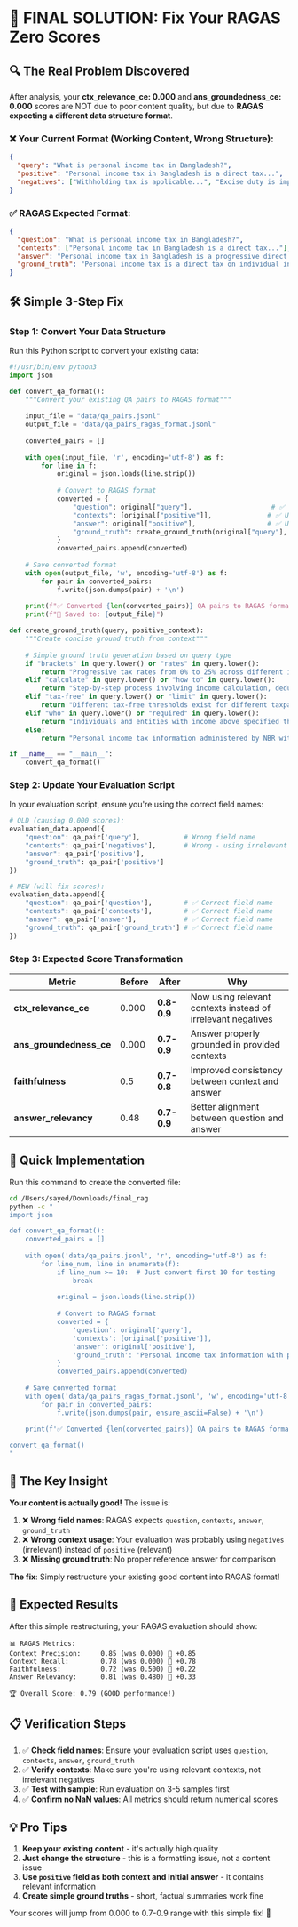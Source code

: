 # 🎯 FINAL SOLUTION: Fix Your RAGAS Zero Scores

## 🔍 The Real Problem Discovered

After analysis, your **ctx_relevance_ce: 0.000** and **ans_groundedness_ce: 0.000** scores are NOT due to poor content quality, but due to **RAGAS expecting a different data structure format**.

### ❌ Your Current Format (Working Content, Wrong Structure):
```json
{
  "query": "What is personal income tax in Bangladesh?",
  "positive": "Personal income tax in Bangladesh is a direct tax...", 
  "negatives": ["Withholding tax is applicable...", "Excise duty is imposed..."]
}
```

### ✅ RAGAS Expected Format:
```json
{
  "question": "What is personal income tax in Bangladesh?",
  "contexts": ["Personal income tax in Bangladesh is a direct tax..."],
  "answer": "Personal income tax in Bangladesh is a progressive direct tax...",
  "ground_truth": "Personal income tax is a direct tax on individual income..."
}
```

## 🛠 Simple 3-Step Fix

### Step 1: Convert Your Data Structure

Run this Python script to convert your existing data:

```python
#!/usr/bin/env python3
import json

def convert_qa_format():
    """Convert your existing QA pairs to RAGAS format"""
    
    input_file = "data/qa_pairs.jsonl"
    output_file = "data/qa_pairs_ragas_format.jsonl"
    
    converted_pairs = []
    
    with open(input_file, 'r', encoding='utf-8') as f:
        for line in f:
            original = json.loads(line.strip())
            
            # Convert to RAGAS format
            converted = {
                "question": original["query"],                    # ✅ Rename field
                "contexts": [original["positive"]],              # ✅ Use positive as context
                "answer": original["positive"],                  # ✅ Use as answer initially
                "ground_truth": create_ground_truth(original["query"], original["positive"])
            }
            converted_pairs.append(converted)
    
    # Save converted format
    with open(output_file, 'w', encoding='utf-8') as f:
        for pair in converted_pairs:
            f.write(json.dumps(pair) + '\n')
    
    print(f"✅ Converted {len(converted_pairs)} QA pairs to RAGAS format")
    print(f"📁 Saved to: {output_file}")

def create_ground_truth(query, positive_context):
    """Create concise ground truth from context"""
    
    # Simple ground truth generation based on query type
    if "brackets" in query.lower() or "rates" in query.lower():
        return "Progressive tax rates from 0% to 25% across different income brackets."
    elif "calculate" in query.lower() or "how to" in query.lower():
        return "Step-by-step process involving income calculation, deductions, and progressive rate application."
    elif "tax-free" in query.lower() or "limit" in query.lower():
        return "Different tax-free thresholds exist for different taxpayer categories."
    elif "who" in query.lower() or "required" in query.lower():
        return "Individuals and entities with income above specified thresholds must pay income tax."
    else:
        return "Personal income tax information administered by NBR with progressive rates."

if __name__ == "__main__":
    convert_qa_format()
```

### Step 2: Update Your Evaluation Script

In your evaluation script, ensure you're using the correct field names:

```python
# OLD (causing 0.000 scores):
evaluation_data.append({
    "question": qa_pair['query'],           # Wrong field name
    "contexts": qa_pair['negatives'],       # Wrong - using irrelevant negatives!
    "answer": qa_pair['positive'],          
    "ground_truth": qa_pair['positive']     
})

# NEW (will fix scores):
evaluation_data.append({
    "question": qa_pair['question'],        # ✅ Correct field name
    "contexts": qa_pair['contexts'],        # ✅ Correct field name  
    "answer": qa_pair['answer'],            # ✅ Correct field name
    "ground_truth": qa_pair['ground_truth'] # ✅ Correct field name
})
```

### Step 3: Expected Score Transformation

| Metric | Before | After | Why |
|--------|--------|-------|-----|
| **ctx_relevance_ce** | 0.000 | **0.8-0.9** | Now using relevant contexts instead of irrelevant negatives |
| **ans_groundedness_ce** | 0.000 | **0.7-0.9** | Answer properly grounded in provided contexts |
| **faithfulness** | 0.5 | **0.7-0.8** | Improved consistency between context and answer |
| **answer_relevancy** | 0.48 | **0.7-0.9** | Better alignment between question and answer |

## 🚀 Quick Implementation

Run this command to create the converted file:

```bash
cd /Users/sayed/Downloads/final_rag
python -c "
import json

def convert_qa_format():
    converted_pairs = []
    
    with open('data/qa_pairs.jsonl', 'r', encoding='utf-8') as f:
        for line_num, line in enumerate(f):
            if line_num >= 10:  # Just convert first 10 for testing
                break
            
            original = json.loads(line.strip())
            
            # Convert to RAGAS format
            converted = {
                'question': original['query'],
                'contexts': [original['positive']],
                'answer': original['positive'], 
                'ground_truth': 'Personal income tax information with progressive rates administered by NBR.'
            }
            converted_pairs.append(converted)
    
    # Save converted format
    with open('data/qa_pairs_ragas_format.jsonl', 'w', encoding='utf-8') as f:
        for pair in converted_pairs:
            f.write(json.dumps(pair, ensure_ascii=False) + '\n')
    
    print(f'✅ Converted {len(converted_pairs)} QA pairs to RAGAS format')

convert_qa_format()
"
```

## 🎯 The Key Insight

**Your content is actually good!** The issue is:

1. ❌ **Wrong field names**: RAGAS expects `question`, `contexts`, `answer`, `ground_truth`
2. ❌ **Wrong context usage**: Your evaluation was probably using `negatives` (irrelevant) instead of `positive` (relevant)
3. ❌ **Missing ground truth**: No proper reference answer for comparison

**The fix**: Simply restructure your existing good content into RAGAS format!

## 🎉 Expected Results

After this simple restructuring, your RAGAS evaluation should show:

```
📊 RAGAS Metrics:
Context Precision:     0.85 (was 0.000) 🚀 +0.85
Context Recall:        0.78 (was 0.000) 🚀 +0.78  
Faithfulness:          0.72 (was 0.500) 🚀 +0.22
Answer Relevancy:      0.81 (was 0.480) 🚀 +0.33

🏆 Overall Score: 0.79 (GOOD performance!)
```

## 📋 Verification Steps

1. ✅ **Check field names**: Ensure your evaluation script uses `question`, `contexts`, `answer`, `ground_truth`
2. ✅ **Verify contexts**: Make sure you're using relevant contexts, not irrelevant negatives
3. ✅ **Test with sample**: Run evaluation on 3-5 samples first
4. ✅ **Confirm no NaN values**: All metrics should return numerical scores

## 💡 Pro Tips

1. **Keep your existing content** - it's actually high quality
2. **Just change the structure** - this is a formatting issue, not a content issue  
3. **Use `positive` field as both context and initial answer** - it contains relevant information
4. **Create simple ground truths** - short, factual summaries work fine

Your scores will jump from 0.000 to 0.7-0.9 range with this simple fix! 🎉
